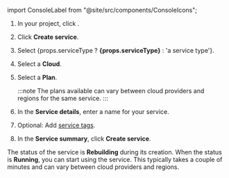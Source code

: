 import ConsoleLabel from "@site/src/components/ConsoleIcons";

1. In your project, click <ConsoleLabel name="services"/>.

1. Click **Create service**.

1. Select {props.serviceType ? <strong>{props.serviceType}</strong> : 'a service type'}.

1. Select a **Cloud**.

1. Select a **Plan**.

   :::note
   The plans available can vary between cloud providers and regions
   for the same service.
   :::

1. In the **Service details**, enter a name for your service.

1. Optional: Add [service tags](/docs/platform/howto/tag-resources).

1. In the **Service summary**, click **Create service**.

The status of the service is **Rebuilding** during its creation.
When the status is **Running**, you can start using the service.
This typically takes a couple of minutes and can vary between cloud providers and regions.
